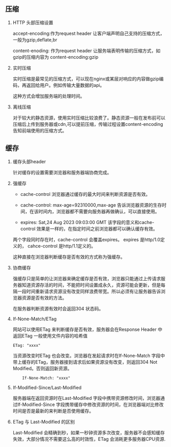 ## 压缩

1. HTTP 头部压缩设置

   accept-encoding:作为request header 让客户端声明自己支持的压缩方式，一般为gzip,deflate,br

   content-enoding: 作为request header 让服务端表明传输的压缩方式，如gzip的压缩内容为 content-encoding:gzip

2. 实时压缩

   实时压缩是最常见的压缩方式，可以现在nginx或某层对响应的内容做gzip编码，再返回给用户。例如传输大量数据的api。

   这种方式会增加服务端的处理时间。

3. 离线压缩

   对于较大的静态资源，使用实时压缩比较浪费了。静态资源一般在发布前可以压缩后上传到服务器或cdn,可以提前压缩，传输过程设置content-encoding告知前端使用的压缩方式。

## 缓存

1. 缓存头部header

   针对缓存的设置需要浏览器和服务器端协商完成。

2. 强缓存

   * cache-control 浏览器通过缓存的最大时间来判断资源是否有效。

   * cache-control: max-age=92310000,max-age 告诉浏览器资源的生存时间，在该时间内，浏览器都不需要向服务器再做确认，可以直接使用。

   * expires: Sat,24 Aug 2023 09:03:00 GMT 该字段的意义和cache-control 效果是一样的，在指定时间之前浏览器都可以确认缓存有效。

   两个字段同时存在时，cache-control 会覆盖expires。
expires 是http/1.0定义的， cahce-control 是http/1.1定义的。

   这种直接在浏览器判断缓存是否有效的方式称为强缓存。

3. 协商缓存

   强缓存只是简单的让浏览器来确定缓存是否有效，浏览器只能通过上传请求服务器知道资源存活的时间，不能把时间设置成永久，资源可能会更新，但是每隔一段时间重新请求资源没有改变同样浪费带宽。所以必须有让服务器告诉浏览器资源是否有效的方法。

   在服务器判断资源有效时会返回304 状态码。

4. If-None-Match/ETag

   网站可以使用ETag 来判断缓存是否有效，服务器会在Response Header 中返回ETag 一般使用文件内容的哈希值

    ```
    ETag: "xxxx"
    ```

   当资源改变时ETag 也会改变。浏览器在发起请求时在If-None-Match 字段中带上缓存的ETag，服务器接到请求后如果资源没有改变，则返回304 Not Modified。否则返回新资源。

    ```
        If-None-Match: "xxxx"
    ```

5. If-Modified-Since/Last-Modified

   服务器端在返回资源时在Last-Modified 字段中携带资源修改时间，浏览器通过If-Modified-Since 字段携带缓存中修改资源的时间，在浏览器端对比修改时间是否是最新的来判断是否使用缓存。

6. ETag 与 Last-Modified 的区别

   Last-Modified 会精确到秒，如果一秒钟资源多次改变，服务器不会感知缓存失效，大部分情况不需要这么高的时效性，ETag 会消耗更多服务器CPU资源.
